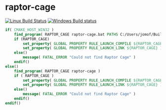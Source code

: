 # raptor-cage
[![Linux Build Status](https://travis-ci.org/jomof/raptor-vage.svg?branch=master)](https://travis-ci.org/jomof/raptor-cage)
[![Windows Build status](https://ci.appveyor.com/api/projects/status/y7u3dp51gnq9gm7l?svg=true)](https://ci.appveyor.com/project/jomof/raptor-cage)

```cmake
if( CMAKE_HOST_WIN32 )
    find_program( RAPTOR_CAGE raptor-cage.bat PATHS C:/Users/jomof/BuildServer/.package/redist )
    if (RAPTOR_CAGE)
        set_property( GLOBAL PROPERTY RULE_LAUNCH_COMPILE ${RAPTOR_CAGE} )
        set_property( GLOBAL PROPERTY RULE_LAUNCH_LINK ${RAPTOR_CAGE} )
    else()
        message( FATAL_ERROR "Could not find Raptor Cage" )
    endif()
else()
    find_program( RAPTOR_CAGE raptor-cage )
    if ( RAPTOR_CAGE )
        set_property( GLOBAL PROPERTY RULE_LAUNCH_COMPILE ${RAPTOR_CAGE} )
        set_property( GLOBAL PROPERTY RULE_LAUNCH_LINK ${RAPTOR_CAGE} )
    else()
        message( FATAL_ERROR "Could not find Raptor Cage" )
    endif()
endif()
```
